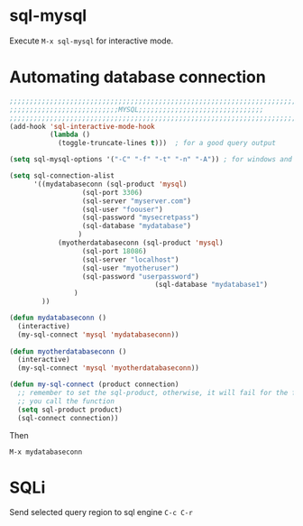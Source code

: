 <!-- TITLE: Emacs / Mysql -->
<!-- SUBTITLE: A quick summary of Mysql -->

# sql-mysql
Execute `M-x sql-mysql` for interactive mode.


# Automating database connection

```lisp
;;;;;;;;;;;;;;;;;;;;;;;;;;;;;;;;;;;;;;;;;;;;;;;;;;;;;;;;;;;;;;;;;;;;;;;
;;;;;;;;;;;;;;;;;;;;;;;;;;;MYSQL;;;;;;;;;;;;;;;;;;;;;;;;;;;;;;;
;;;;;;;;;;;;;;;;;;;;;;;;;;;;;;;;;;;;;;;;;;;;;;;;;;;;;;;;;;;;;;;;;;;;;;;
(add-hook 'sql-interactive-mode-hook
          (lambda ()
            (toggle-truncate-lines t)))  ; for a good query output

(setq sql-mysql-options '("-C" "-f" "-t" "-n" "-A")) ; for windows and for -A flag

(setq sql-connection-alist
      '((mydatabaseconn (sql-product 'mysql)
                  (sql-port 3306)
                  (sql-server "myserver.com")
                  (sql-user "foouser")
                  (sql-password "mysecretpass")
                  (sql-database "mydatabase")
                 )
			(myotherdatabaseconn (sql-product 'mysql)
                  (sql-port 18086)
                  (sql-server "localhost")
                  (sql-user "myotheruser")
                  (sql-password "userpassword")
									(sql-database "mydatabase1")
                )
        ))

(defun mydatabaseconn ()
  (interactive)
  (my-sql-connect 'mysql 'mydatabaseconn))
	
(defun myotherdatabaseconn ()
  (interactive)
  (my-sql-connect 'mysql 'myotherdatabaseconn))

(defun my-sql-connect (product connection)
  ;; remember to set the sql-product, otherwise, it will fail for the first time
  ;; you call the function
  (setq sql-product product)
  (sql-connect connection))
```

Then

`M-x mydatabaseconn`

# SQLi

Send selected query region to sql engine  `C-c C-r` 

